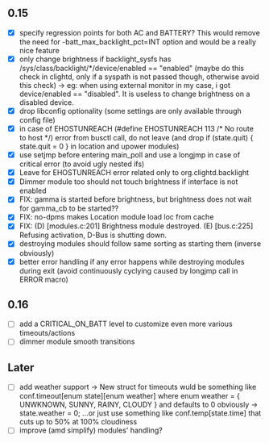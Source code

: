 ## 0.15
- [x] specify regression points for both AC and BATTERY? This would remove the need for -batt_max_backlight_pct=INT option and would be a really nice feature
- [x] only change brightness if backlight_sysfs has /sys/class/backlight/*/device/enabled == "enabled" (maybe do this check in clightd, only if a syspath is not passed though, otherwise avoid this check) -> eg: when using external monitor in my case, i got device/enabled == "disabled". It is useless to change brightness on a disabled device.
- [x] drop libconfig optionality (some settings are only available through config file)
- [x] in case of EHOSTUNREACH (#define EHOSTUNREACH    113 /* No route to host */) error from busctl call, do not leave (and drop if (state.quit) { state.quit = 0 }  in location and upower modules)
- [x] use setjmp before entering main_poll and use a longjmp in case of critical error (to avoid ugly nested ifs)
- [x] Leave for EHOSTUNREACH error related only to org.clightd.backlight
- [x] Dimmer module too should not touch brightness if interface is not enabled
- [x] FIX: gamma is started before brightness, but brightness does not wait for gamma_cb to be started??
- [x] FIX: no-dpms makes Location module load loc from cache
- [x] FIX: (D) [modules.c:201]     Brightness module destroyed. (E) [bus.c:225] Refusing activation, D-Bus is shutting down.
- [x] destroying modules should follow same sorting as starting them (inverse obviously)
- [x] better error handling if any error happens while destroying modules during exit (avoid continuously cyclying caused by longjmp call in ERROR macro)

## 0.16
- [ ] add a CRITICAL_ON_BATT level to customize even more various timeouts/actions
- [ ] dimmer module smooth transitions

## Later
- [ ] add weather support -> New struct for timeouts wuld be something like conf.timeout[enum state][enum weather] where enum weather = { UNWKNOWN, SUNNY, RAINY, CLOUDY } and defaults to 0 obviously -> state.weather = 0; ...or just use something like conf.temp[state.time] that cuts up to 50% at 100% cloudiness
- [ ] improve (amd simplify) modules' handling?
